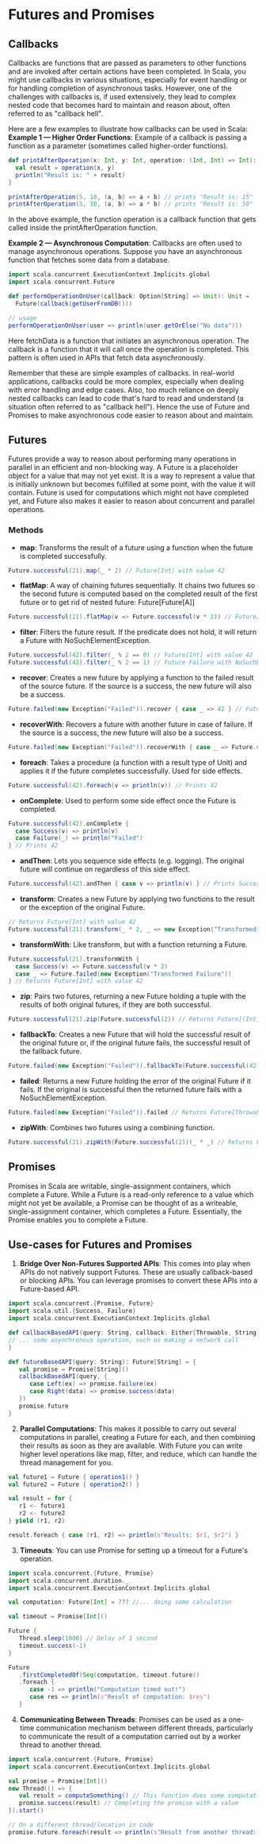 # Futures and Promises

## Callbacks
Callbacks are functions that are passed as parameters to other functions and are invoked after certain actions have been 
completed. In Scala, you might use callbacks in various situations, especially for event handling or for handling 
completion of asynchronous tasks. However, one of the challenges with callbacks is, if used extensively, they lead to 
complex nested code that becomes hard to maintain and reason about, often referred to as "callback hell".

Here are a few examples to illustrate how callbacks can be used in Scala:
**Example 1 — Higher Order Functions**: Example of a callback is passing a function as a parameter (sometimes called 
higher-order functions).
```scala
def printAfterOperation(x: Int, y: Int, operation: (Int, Int) => Int): Unit = {
  val result = operation(x, y)
  println("Result is: " + result)
}

printAfterOperation(5, 10, (a, b) => a + b) // prints "Result is: 15"
printAfterOperation(5, 10, (a, b) => a * b) // prints "Result is: 50"
```
In the above example, the function operation is a callback function that gets called inside the printAfterOperation 
function.

**Example 2 — Asynchronous Computation**: Callbacks are often used to manage asynchronous operations.
Suppose you have an asynchronous function that fetches some data from a database.
```scala
import scala.concurrent.ExecutionContext.Implicits.global
import scala.concurrent.Future

def performOperationOnUser(callback: Option[String] => Unit): Unit = 
  Future(callback(getUserFromDB()))

// usage
performOperationOnUser(user => println(user.getOrElse("No data"))) 
```
Here fetchData is a function that initiates an asynchronous operation. The callback is a function that it will call once
the operation is completed. This pattern is often used in APIs that fetch data asynchronously.

Remember that these are simple examples of callbacks. In real-world applications, callbacks could be more complex,
especially when dealing with error handling and edge cases. Also, too much reliance on deeply nested callbacks can lead 
to code that's hard to read and understand (a situation often referred to as "callback hell"). Hence the use of Future 
and Promises to make asynchronous code easier to reason about and maintain.

## Futures 
Futures provide a way to reason about performing many operations in parallel in an efficient and non-blocking way. 
A Future is a placeholder object for a value that may not yet exist. It is a way to represent a value that is initially 
unknown but becomes fulfilled at some point, with the value it will contain. Future is used for computations which might 
not have completed yet, and Future also makes it easier to reason about concurrent and parallel operations.

### Methods 
- **map**: Transforms the result of a future using a function when the future is completed successfully.
```scala
Future.successful(21).map(_ * 2) // Future[Int] with value 42
```
- **flatMap**: A way of chaining futures sequentially. It chains two futures so the second future is computed based on 
the completed result of the first future or to get rid of nested future: Future[Future[A]]
```scala
Future.successful(21).flatMap(v => Future.successful(v * 2)) // Future[Int] with value 42
```
- **filter**: Filters the future result. If the predicate does not hold, it will return a Future with 
NoSuchElementException.
```scala
Future.successful(42).filter(_ % 2 == 0) // Future[Int] with value 42
Future.successful(42).filter(_ % 2 == 1) // Future Failure with NoSuchElementException
```
- **recover**: Creates a new future by applying a function to the failed result of the source future. If the source is 
a success, the new future will also be a success.
```scala
Future.failed(new Exception("Failed")).recover { case _ => 42 } // Future[Int] with value 42
```
- **recoverWith**: Recovers a future with another future in case of failure. If the source is a success, the new future
will also be a success.
```scala
Future.failed(new Exception("Failed")).recoverWith { case _ => Future.successful(42) } // Future[Int] with value 42
```
- **foreach**: Takes a procedure (a function with a result type of Unit) and applies it if the future completes 
successfully. Used for side effects.
```scala
Future.successful(42).foreach(v => println(v)) // Prints 42
```
- **onComplete**: Used to perform some side effect once the Future is completed.
```scala
Future.successful(42).onComplete {
  case Success(v) => println(v)
  case Failure(_) => println("Failed")
} // Prints 42
```
- **andThen**: Lets you sequence side effects (e.g. logging). The original future will continue on regardless of this 
side effect.
```scala
Future.successful(42).andThen { case v => println(v) } // Prints Success(42)
```
- **transform**: Creates a new Future by applying two functions to the result or the exception of the original Future.
```scala
// Returns Future[Int] with value 42
Future.successful(21).transform(_ * 2, _ => new Exception("Transformed Failure")) 
```
- **transformWith**: Like transform, but with a function returning a Future.
```scala
Future.successful(21).transformWith {
  case Success(v) => Future.successful(v * 2)
  case _ => Future.failed(new Exception("Transformed Failure"))
} // Returns Future[Int] with value 42
```
- **zip**: Pairs two futures, returning a new Future holding a tuple with the results of both original futures, if they 
are both successful.
```scala
Future.successful(21).zip(Future.successful(2)) // Returns Future[(Int, Int)] with value (21, 2)
```
- **fallbackTo**: Creates a new Future that will hold the successful result of the original future or, if the original 
future fails, the successful result of the fallback future.
```scala
Future.failed(new Exception("Failed")).fallbackTo(Future.successful(42)) // Returns Future[Int] with value 42
```
- **failed**: Returns a new Future holding the error of the original Future if it fails. If the original is successful
then the returned future fails with a NoSuchElementException.
```scala
Future.failed(new Exception("Failed")).failed // Returns Future[Throwable] with the original exception
```
- **zipWith**: Combines two futures using a combining function.
```scala
Future.successful(21).zipWith(Future.successful(2))(_ * _) // Returns Future[Int] with value 42
```

## Promises
Promises in Scala are writable, single-assignment containers, which complete a Future. While a Future is a read-only 
reference to a value which might not yet be available, a Promise can be thought of as a writeable, single-assignment 
container, which completes a Future. Essentially, the Promise enables you to complete a Future.

## Use-cases for Futures and Promises

1) **Bridge Over Non-Futures Supported APIs**: This comes into play when APIs do not natively support Futures. These are 
usually callback-based or blocking APIs. You can leverage promises to convert these APIs into a Future-based API.
```scala
import scala.concurrent.{Promise, Future}
import scala.util.{Success, Failure}
import scala.concurrent.ExecutionContext.Implicits.global

def callbackBasedAPI(query: String, callback: Either[Throwable, String] => Unit): Unit = {
// ... some asynchronous operation, such as making a network call
}

def futureBasedAPI(query: String): Future[String] = {
   val promise = Promise[String]()
   callbackBasedAPI(query, {
      case Left(ex) => promise.failure(ex)
      case Right(data) => promise.success(data)
   })
   promise.future
}
```
2) **Parallel Computations**: This makes it possible to carry out several computations in parallel, creating a Future 
for each, and then combining their results as soon as they are available. With Future you can write higher level 
operations like map, filter, and reduce, which can handle the thread management for you.
```scala
val future1 = Future { operation1() }
val future2 = Future { operation2() }

val result = for {
   r1 <- future1
   r2 <- future2
} yield (r1, r2)

result.foreach { case (r1, r2) => println(s"Results: $r1, $r2") }
```
3) **Timeouts**: You can use Promise for setting up a timeout for a Future's operation.
```scala
import scala.concurrent.{Future, Promise}
import scala.concurrent.duration._
import scala.concurrent.ExecutionContext.Implicits.global

val computation: Future[Int] = ??? //... doing some calculation

val timeout = Promise[Int]()

Future {
   Thread.sleep(1000) // Delay of 1 second
   timeout.success(-1)
}

Future
   .firstCompletedOf(Seq(computation, timeout.future))
   .foreach {
      case -1 => println("Computation timed out!")
      case res => println(s"Result of computation: $res")
   }
```
4) **Communicating Between Threads**: Promises can be used as a one-time communication mechanism between different 
threads, particularly to communicate the result of a computation carried out by a worker thread to another thread.
```scala
import scala.concurrent.{Future, Promise}
import scala.concurrent.ExecutionContext.Implicits.global

val promise = Promise[Int]()
new Thread(() => {
   val result = computeSomething() // This function does some computation
   promise.success(result) // Completing the promise with a value
}).start()

// On a different thread/location in code
promise.future.foreach(result => println(s"Result from another thread: $result"))
```
